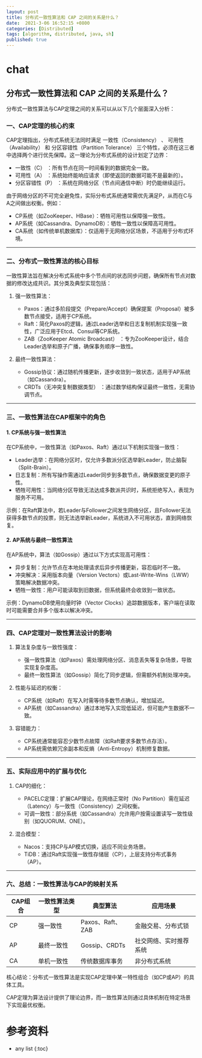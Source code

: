 ```yaml
---
layout: post
title: 分布式一致性算法和 CAP 之间的关系是什么？
date:  2021-3-06 16:52:15 +0800
categories: [Distributed]
tags: [algorithm, distributed, java, sh]
published: true
---
```



# chat

## 分布式一致性算法和 CAP 之间的关系是什么？


分布式一致性算法与CAP定理之间的关系可以从以下几个层面深入分析：

### 一、CAP定理的核心约束
CAP定理指出，分布式系统无法同时满足 一致性（Consistency） 、 可用性（Availability） 和 分区容错性（Partition Tolerance） 三个特性，必须在这三者中选择两个进行优先保障。这一理论为分布式系统的设计划定了边界：
- 一致性（C） ：所有节点在同一时间看到的数据完全一致。
- 可用性（A） ：系统始终能响应请求（即使返回的数据可能不是最新的）。
- 分区容错性（P） ：系统在网络分区（节点间通信中断）时仍能继续运行。

由于网络分区的不可完全避免性，实际分布式系统通常需优先满足P，从而在C与A之间做出权衡。例如：
- CP系统（如ZooKeeper、HBase）：牺牲可用性以保障强一致性。
- AP系统（如Cassandra、DynamoDB）：牺牲一致性以保障高可用性。
- CA系统（如传统单机数据库）：仅适用于无网络分区场景，不适用于分布式环境。

---

### 二、分布式一致性算法的核心目标
一致性算法旨在解决分布式系统中多个节点间的状态同步问题，确保所有节点对数据的修改达成共识。其分类及典型实现包括：
1. 强一致性算法：
   - Paxos：通过多阶段提交（Prepare/Accept）确保提案（Proposal）被多数节点接受，适用于CP系统。
   - Raft：简化Paxos的逻辑，通过Leader选举和日志复制机制实现强一致性，广泛应用于Etcd、Consul等CP系统。
   - ZAB（ZooKeeper Atomic Broadcast） ：专为ZooKeeper设计，结合Leader选举和原子广播，确保事务顺序一致性。

2. 最终一致性算法：
   - Gossip协议：通过随机传播更新，逐步收敛到一致状态，适用于AP系统（如Cassandra）。
   - CRDTs（无冲突复制数据类型） ：通过数学结构保证最终一致性，无需协调节点。

---

### 三、一致性算法在CAP框架中的角色
#### 1. CP系统与强一致性算法
在CP系统中，一致性算法（如Paxos、Raft）通过以下机制实现强一致性：
- Leader选举：在网络分区时，仅允许多数派分区选举新Leader，防止脑裂（Split-Brain）。
- 日志复制：所有写操作需通过Leader同步到多数节点，确保数据变更的原子性。
- 牺牲可用性：当网络分区导致无法达成多数派共识时，系统拒绝写入，表现为服务不可用。

示例：在Raft算法中，若Leader与Follower之间发生网络分区，且Follower无法获得多数节点的投票，则无法选举新Leader，系统进入不可用状态，直到网络恢复。

#### 2. AP系统与最终一致性算法
在AP系统中，算法（如Gossip）通过以下方式实现高可用性：
- 异步复制：允许节点在本地处理请求后异步传播更新，容忍临时不一致。
- 冲突解决：采用版本向量（Version Vectors）或Last-Write-Wins（LWW）策略解决数据冲突。
- 牺牲一致性：用户可能读取到旧数据，但系统最终会收敛到一致状态。

示例：DynamoDB使用向量时钟（Vector Clocks）追踪数据版本，客户端在读取时可能需要合并多个版本以解决冲突。

---

### 四、CAP定理对一致性算法设计的影响
1. 算法复杂度与一致性强度：
   - 强一致性算法（如Paxos）需处理网络分区、消息丢失等复杂场景，导致实现复杂度高。
   - 最终一致性算法（如Gossip）简化了同步逻辑，但需额外机制处理冲突。

2. 性能与延迟的权衡：
   - CP系统（如Raft）在写入时需等待多数节点确认，增加延迟。
   - AP系统（如Cassandra）通过本地写入实现低延迟，但可能产生数据不一致。

3. 容错能力：
   - CP系统通常能容忍少数节点故障（如Raft要求多数节点存活）。
   - AP系统需依赖冗余副本和反熵（Anti-Entropy）机制修复数据。

---

### 五、实际应用中的扩展与优化
1. CAP的细化：
   - PACELC定理：扩展CAP理论，在网络正常时（No Partition）需在延迟（Latency）与一致性（Consistency）之间权衡。
   - 可调一致性：部分系统（如Cassandra）允许用户按需设置读写一致性级别（如QUORUM、ONE）。

2. 混合模型：
   - Nacos：支持CP与AP模式切换，适应不同业务场景。
   - TiDB：通过Raft实现强一致性存储层（CP），上层支持分布式事务（AP）。

---

### 六、总结：一致性算法与CAP的映射关系

| CAP组合 | 一致性算法类型 | 典型算法       | 应用场景               |
|-------------|--------------------|--------------------|---------------------------|
| CP      | 强一致性           | Paxos、Raft、ZAB   | 金融交易、分布式锁          |
| AP      | 最终一致性         | Gossip、CRDTs      | 社交网络、实时推荐系统      |
| CA      | 单机一致性         | 传统数据库事务      | 非分布式系统               |


核心结论：分布式一致性算法是实现CAP定理中某一特性组合（如CP或AP）的具体工具。

CAP定理为算法设计提供了理论边界，而一致性算法则通过具体机制在特定场景下实现最优权衡。

# 参考资料



* any list
{:toc}